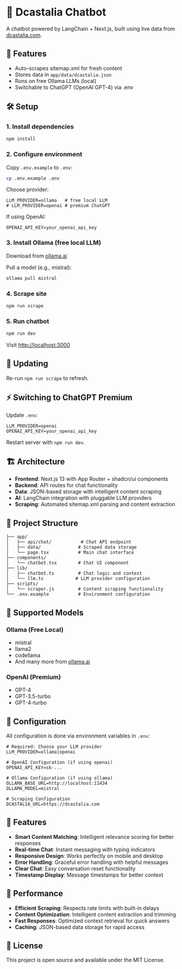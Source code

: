 # 💬 Dcastalia Chatbot

A chatbot powered by LangChain + Next.js, built using live data from [dcastalia.com](https://dcastalia.com).

## 🚀 Features

- Auto-scrapes sitemap.xml for fresh content
- Stores data in `app/data/dcastalia.json`
- Runs on free Ollama LLMs (local)
- Switchable to ChatGPT (OpenAI GPT-4) via .env

## 🛠 Setup

### 1. Install dependencies

```bash
npm install
```

### 2. Configure environment

Copy `.env.example` to `.env`:

```bash
cp .env.example .env
```

Choose provider:

```
LLM_PROVIDER=ollama   # free local LLM
# LLM_PROVIDER=openai # premium ChatGPT
```

If using OpenAI:

```
OPENAI_API_KEY=your_openai_api_key
```

### 3. Install Ollama (free local LLM)

Download from [ollama.ai](https://ollama.ai)

Pull a model (e.g., mistral):

```bash
ollama pull mistral
```

### 4. Scrape site

```bash
npm run scrape
```

### 5. Run chatbot

```bash
npm run dev
```

Visit [http://localhost:3000](http://localhost:3000)

## 🔄 Updating

Re-run `npm run scrape` to refresh.

## ⚡ Switching to ChatGPT Premium

Update `.env`:

```
LLM_PROVIDER=openai
OPENAI_API_KEY=your_openai_api_key
```

Restart server with `npm run dev`.

## 🏗️ Architecture

- **Frontend**: Next.js 13 with App Router + shadcn/ui components
- **Backend**: API routes for chat functionality
- **Data**: JSON-based storage with intelligent content scraping
- **AI**: LangChain integration with pluggable LLM providers
- **Scraping**: Automated sitemap.xml parsing and content extraction

## 📁 Project Structure

```
├── app/
│   ├── api/chat/           # Chat API endpoint
│   ├── data/              # Scraped data storage
│   └── page.tsx           # Main chat interface
├── components/
│   └── chatbot.tsx        # Chat UI component
├── lib/
│   ├── chatbot.ts         # Chat logic and context
│   └── llm.ts            # LLM provider configuration
├── scripts/
│   └── scraper.js         # Content scraping functionality
└── .env.example           # Environment configuration
```

## 🤖 Supported Models

### Ollama (Free Local)
- mistral
- llama2
- codellama
- And many more from [ollama.ai](https://ollama.ai/library)

### OpenAI (Premium)
- GPT-4
- GPT-3.5-turbo
- GPT-4-turbo

## 🔧 Configuration

All configuration is done via environment variables in `.env`:

```env
# Required: Choose your LLM provider
LLM_PROVIDER=ollama|openai

# OpenAI Configuration (if using openai)
OPENAI_API_KEY=sk-...

# Ollama Configuration (if using ollama)
OLLAMA_BASE_URL=http://localhost:11434
OLLAMA_MODEL=mistral

# Scraping Configuration
DCASTALIA_URL=https://dcastalia.com
```

## 🎨 Features

- **Smart Content Matching**: Intelligent relevance scoring for better responses
- **Real-time Chat**: Instant messaging with typing indicators
- **Responsive Design**: Works perfectly on mobile and desktop
- **Error Handling**: Graceful error handling with helpful messages
- **Clear Chat**: Easy conversation reset functionality
- **Timestamp Display**: Message timestamps for better context

## 🚀 Performance

- **Efficient Scraping**: Respects rate limits with built-in delays
- **Content Optimization**: Intelligent content extraction and trimming
- **Fast Responses**: Optimized context retrieval for quick answers
- **Caching**: JSON-based data storage for rapid access

## 📝 License

This project is open source and available under the MIT License.